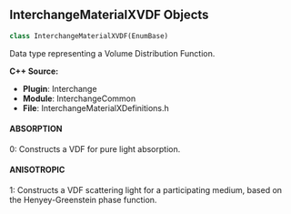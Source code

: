 ## InterchangeMaterialXVDF Objects

```python
class InterchangeMaterialXVDF(EnumBase)
```

Data type representing a Volume Distribution Function.

**C++ Source:**

- **Plugin**: Interchange
- **Module**: InterchangeCommon
- **File**: InterchangeMaterialXDefinitions.h

<a id="unreal.InterchangeMaterialXVDF.ABSORPTION"></a>

#### ABSORPTION

0: Constructs a VDF for pure light absorption.

<a id="unreal.InterchangeMaterialXVDF.ANISOTROPIC"></a>

#### ANISOTROPIC

1: Constructs a VDF scattering light for a participating medium, based on the Henyey-Greenstein phase function.

<a id="unreal.InterchangeForceMeshType"></a>